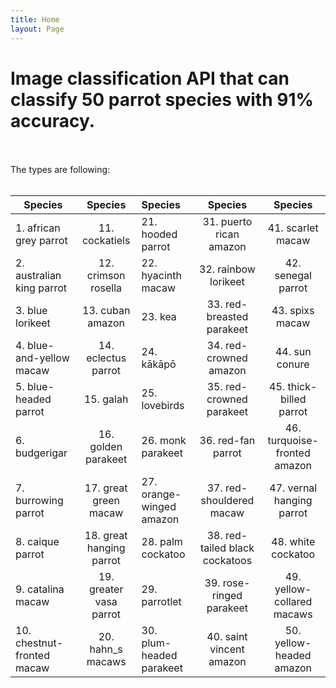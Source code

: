 ```yaml
--- 
title: Home
layout: Page
---
```


# Image classification API that can classify 50 parrot species with 91% accuracy. <br><br>

The types are following: <br><br>

| Species                     | Species                  | Species                  |Species                          |Species                        |       
| --------------------------- |:------------------------:|:-------------------------|:-------------------------------:|:-----------------------------:|	
| 1. african grey parrot      | 11. cockatiels           | 21. hooded parrot        | 31. puerto rican amazon         | 41. scarlet macaw	            |       
| 2. australian king parrot   | 12. crimson rosella      | 22. hyacinth macaw       | 32. rainbow lorikeet            | 42. senegal parrot            |  
| 3. blue lorikeet            | 13. cuban amazon         | 23. kea                  | 33. red-breasted parakeet       | 43. spixs macaw	              |        
| 4. blue-and-yellow macaw    | 14. eclectus parrot      | 24. kākāpō               | 34. red-crowned amazon	        | 44. sun conure	              |       
| 5. blue-headed parrot       | 15. galah                | 25. lovebirds            | 35. red-crowned parakeet	      | 45. thick-billed parrot	      |        
| 6. budgerigar               | 16. golden parakeet      | 26. monk parakeet        | 36. red-fan parrot              | 46. turquoise-fronted amazon  |        
| 7. burrowing parrot         | 17. great green macaw    | 27. orange-winged amazon | 37. red-shouldered macaw        | 47. vernal hanging parrot     |   
| 8. caique parrot            | 18. great hanging parrot | 28. palm cockatoo        | 38. red-tailed black cockatoos  | 48. white cockatoo            |        
| 9. catalina macaw           | 19. greater vasa parrot  | 29. parrotlet            | 39. rose-ringed parakeet        | 49. yellow-collared macaws    |        
| 10. chestnut-fronted macaw  | 20. hahn_s macaws        | 30. plum-headed parakeet | 40. saint vincent amazon        | 50. yellow-headed amazon      |       
